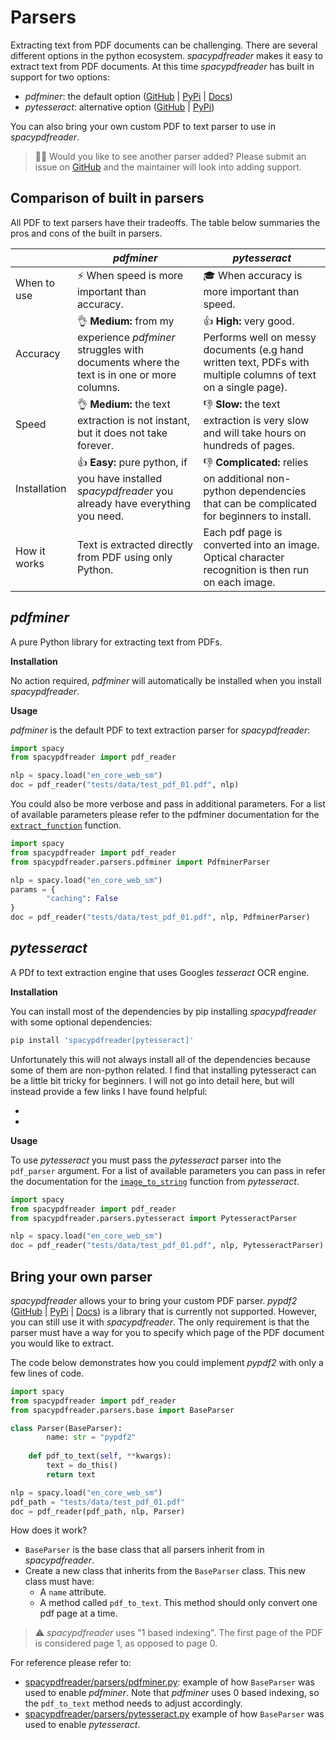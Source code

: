 # Parsers

Extracting text from PDF documents can be challenging. There are several different options in the python ecosystem. *spacypdfreader* makes it easy to extract text from PDF documents. At this time *spacypdfreader* has built in support for two options:

- *pdfminer*: the default option ([GitHub]() | [PyPi]() | [Docs](https://pdfminersix.readthedocs.io/en/latest/))
- *pytesseract*: alternative option ([GitHub](https://github.com/madmaze/pytesseract) | [PyPi]())

You can also bring your own custom PDF to text parser to use in *spacypdfreader*.

>  💁‍♂️ Would you like to see another parser added? Please submit an issue on [GitHub](https://github.com/SamEdwardes/spaCyPDFreader) and the maintainer will look into adding support.

## Comparison of built in parsers

All PDF to text parsers have their tradeoffs. The table below summaries the pros and cons of the built in parsers.

|              | *pdfminer*                                                   | *pytesseract*                                                |
| ------------ | ------------------------------------------------------------ | ------------------------------------------------------------ |
| When to use  | ⚡️ When speed is more important than accuracy.                | 🎓 When accuracy is more important than speed.                |
| Accuracy     | 👌 **Medium:** from my experience *pdfminer* struggles with documents where the text is in one or more columns. | 👍 **High:** very good. Performs well on messy documents (e.g hand written text, PDFs with multiple columns of text on a single page). |
| Speed        | 👌 **Medium:** the text extraction is not instant, but it does not take forever. | 👎 **Slow:** the text extraction is very slow and will take hours on hundreds of pages. |
| Installation | 👍 **Easy:** pure python, if you have installed *spacypdfreader* you already have everything you need. | 👎 **Complicated:** relies on additional non-python dependencies that can be complicated for beginners to install. |
| How it works | Text is extracted directly from PDF using only Python.       | Each pdf page is converted into an image. Optical character recognition is then run on each image. |

## *pdfminer*

A pure Python library for extracting text from PDFs.

**Installation** 

No action required, *pdfminer* will automatically be installed when you install *spacypdfreader*.

**Usage**

*pdfminer* is the default PDF to text extraction parser for *spacypdfreader*:

```python
import spacy
from spacypdfreader import pdf_reader

nlp = spacy.load("en_core_web_sm")
doc = pdf_reader("tests/data/test_pdf_01.pdf", nlp)
```

You could also be more verbose and pass in additional parameters. For a list of available parameters please refer to the pdfminer documentation for the [`extract_function`](https://pdfminersix.readthedocs.io/en/latest/reference/highlevel.html#extract-text) function.

```python
import spacy
from spacypdfreader import pdf_reader
from spacypdfreader.parsers.pdfminer import PdfminerParser

nlp = spacy.load("en_core_web_sm")
params = {
		"caching": False
}
doc = pdf_reader("tests/data/test_pdf_01.pdf", nlp, PdfminerParser)
```

## *pytesseract*

A PDf to text extraction engine that uses Googles *tesseract* OCR engine.

**Installation**

You can install most of the dependencies by pip installing *spacypdfreader* with some optional dependencies:

```bash
pip install 'spacypdfreader[pytesseract]'
```

Unfortunately this will not always install all of the dependencies because some of them are non-python related. I find that installing pytesseract can be a little bit tricky for beginners. I will not go into detail here, but will instead provide a few links I have found helpful:

- []()
- []()

**Usage**

To use *pytesseract* you must pass the *pytesseract* parser into the `pdf_parser` argument. For a list of available parameters you can pass in refer the documentation for the [`image_to_string`](https://github.com/madmaze/pytesseract) function from *pytesseract*.

```python
import spacy
from spacypdfreader import pdf_reader
from spacypdfreader.parsers.pytesseract import PytesseractParser

nlp = spacy.load("en_core_web_sm")
doc = pdf_reader("tests/data/test_pdf_01.pdf", nlp, PytesseractParser)
```

## Bring your own parser

*spacypdfreader* allows your to bring your custom PDF parser. *pypdf2* ([GitHub]() | [PyPi]() | [Docs]()) is a library that is currently not supported. However, you can still use it with *spacypdfreader*. The only requirement is that the parser must have a way for you to specify which page of the PDF document you would like to extract.

The code below demonstrates how you could implement *pypdf2* with only a few lines of code.

```python
import spacy
from spacypdfreader import pdf_reader
from spacypdfreader.parsers.base import BaseParser

class Parser(BaseParser):
		name: str = "pypdf2"
    
    def pdf_to_text(self, **kwargs):
      	text = do_this()
        return text

nlp = spacy.load("en_core_web_sm")
pdf_path = "tests/data/test_pdf_01.pdf"
doc = pdf_reader(pdf_path, nlp, Parser)

```

How does it work?

- `BaseParser` is the base class that all parsers inherit from in *spacypdfreader*.
- Create a new class that inherits from the `BaseParser` class. This new class must have:
    - A `name` attribute.
    - A method called `pdf_to_text`. This method should only convert one pdf page at a time.

> ⚠️ *spacypdfreader* uses "1 based indexing". The first page of the PDF is considered page 1, as opposed to page 0.

For reference please refer to:

- [spacypdfreader/parsers/pdfminer.py](): example of how `BaseParser` was used to enable *pdfminer*. Note that *pdfminer* uses 0 based indexing, so the `pdf_to_text` method needs to adjust accordingly.
- [spacypdfreader/parsers/pytesseract.py]() example of how `BaseParser` was used to enable *pytesseract*.

